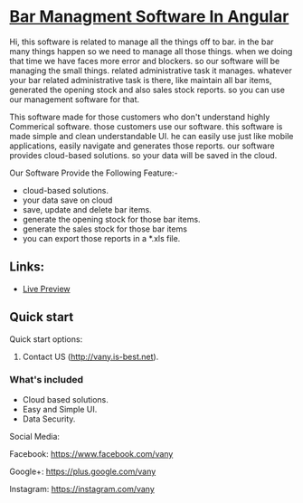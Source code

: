 # [Bar Managment Software In Angular](https://vany.is-best.net)

Hi, this software is related to manage all the things off to bar. in the bar many things happen so we need to manage all those things.  when we doing that time we have faces more error and blockers. so our software will be managing the small things. related administrative task it manages. whatever your bar related administrative task is there, like maintain all bar items, generated the opening stock and also sales stock reports. so you can use our management software for that.

This software made for those customers who don't understand highly Commerical software. those customers use our software. this software is made simple and clean understandable UI. he can easily use just like mobile applications, easily navigate and generates those reports. our software provides cloud-based solutions. so your data will be saved in the cloud.

Our Software Provide the Following Feature:-
- cloud-based solutions.
- your data save on cloud
- save, update and delete bar items.
- generate the opening stock for those bar items.
- generate the sales stock for those bar items
- you can export those reports in a *.xls file.


## Links:

+ [Live Preview](http://yogeshbar.is-best.net)


## Quick start

Quick start options:

1. Contact US (http://vany.is-best.net).

### What's included

- Cloud based solutions.
- Easy and Simple UI.
- Data Security. 

Social Media:

Facebook: <https://www.facebook.com/vany>

Google+: <https://plus.google.com/vany>

Instagram: <https://instagram.com/vany>

[CHANGELOG]: ./CHANGELOG.md

[LICENSE]: ./LICENSE.md
